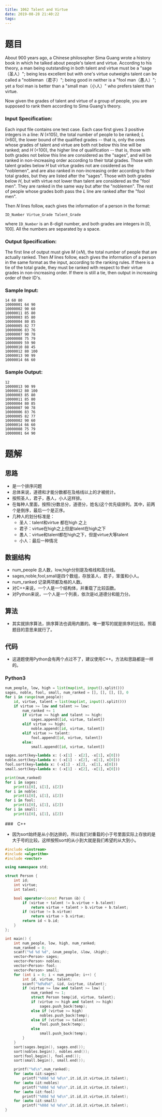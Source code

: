 ```yaml
---
title: 1062 Talent and Virtue
date: 2019-08-28 21:40:22
tags:
---
```


# 题目

About 900 years ago, a Chinese philosopher Sima Guang wrote a history book in which he talked about people's talent and virtue. According to his theory, a man being outstanding in both talent and virtue must be a "sage（圣人）"; being less excellent but with one's virtue outweighs talent can be called a "nobleman（君子）"; being good in neither is a "fool man（愚人）"; yet a fool man is better than a "small man（小人）" who prefers talent than virtue.

Now given the grades of talent and virtue of a group of people, you are supposed to rank them according to Sima Guang's theory.

### Input Specification:

Each input file contains one test case. Each case first gives 3 positive integers in a line: *N* (≤105), the total number of people to be ranked; *L* (≥60), the lower bound of the qualified grades -- that is, only the ones whose grades of talent and virtue are both not below this line will be ranked; and *H* (<100), the higher line of qualification -- that is, those with both grades not below this line are considered as the "sages", and will be ranked in non-increasing order according to their total grades. Those with talent grades below *H* but virtue grades not are cosidered as the "noblemen", and are also ranked in non-increasing order according to their total grades, but they are listed after the "sages". Those with both grades below *H*, but with virtue not lower than talent are considered as the "fool men". They are ranked in the same way but after the "noblemen". The rest of people whose grades both pass the *L* line are ranked after the "fool men".

Then *N* lines follow, each gives the information of a person in the format:

```
ID_Number Virtue_Grade Talent_Grade
```

where `ID_Number` is an 8-digit number, and both grades are integers in [0, 100]. All the numbers are separated by a space.

### Output Specification:

The first line of output must give *M* (≤*N*), the total number of people that are actually ranked. Then *M* lines follow, each gives the information of a person in the same format as the input, according to the ranking rules. If there is a tie of the total grade, they must be ranked with respect to their virtue grades in non-increasing order. If there is still a tie, then output in increasing order of their ID's.

### Sample Input:

```in
14 60 80
10000001 64 90
10000002 90 60
10000011 85 80
10000003 85 80
10000004 80 85
10000005 82 77
10000006 83 76
10000007 90 78
10000008 75 79
10000009 59 90
10000010 88 45
10000012 80 100
10000013 90 99
10000014 66 60
```

### Sample Output:

```out
12
10000013 90 99
10000012 80 100
10000003 85 80
10000011 85 80
10000004 80 85
10000007 90 78
10000006 83 76
10000005 82 77
10000002 90 60
10000014 66 60
10000008 75 79
10000001 64 90
```

# 题解

## 思路

+ 是一个排序问题
+ 总体来说，道德和才能分数都在及格线以上的才被统计。
+ 按照圣人，君子，愚人，小人这样排。
+ 在每种人里面，按照(分数总分，道德分，姓名)这个优先级排列。其中，前两个是倒序，最后一个是正序。
+ 几种人的划分标准是：
  + 圣人：talent和virtue 都在high 之上
  + 君子：virtue在high之上但是talent在high之下
  + 愚人：virtue和talent都在high之下，但是virtue大等talent
  + 小人：最后一种情况

## 数据结构

+ num_people 总人数，low,high分别是及格线和高分线。
+ sages,noble,fool,small是四个数组，存放圣人，君子，笨蛋和小人。
+ num_ranked 记录两项都及格的人数。
+ 对C++来说，一个人是一个结构体，并重载了比较函数。
+ 对Python来说，一个人是一个列表，依次是id,道德分和能力分。

## 算法

+ 其实就排序算法，排序算法也调用内置的。唯一要写的就是排序的比较。照着题目的意思来就行了。

## 代码

+ 这道题使用Python会有两个点过不了，建议使用C++。方法和思路都是一样的。

### Python3

```python
num_people, low, high = list(map(int, input().split()))
sages, noble, fool, small, num_ranked = [], [], [], [], 0
for i in range(num_people):
    id, virtue, talent = list(map(int, input().split()))
    if virtue >= low and talent >= low:
        num_ranked += 1
        if virtue >= high and talent >= high:
            sages.append([id, virtue, talent])
        elif virtue >= high:
            noble.append([id, virtue, talent])
        elif virtue >= talent:
            fool.append([id, virtue, talent])
        else:
            small.append([id, virtue, talent])

sages.sort(key=lambda x: (-x[1] - x[2], -x[1], x[0]))
noble.sort(key=lambda x: (-x[1] - x[2], -x[1], x[0]))
fool.sort(key=lambda x: (-x[1] - x[2], -x[1], x[0]))
small.sort(key=lambda x: (-x[1] - x[2], -x[1], x[0]))

print(num_ranked)
for i in sages:
    print(i[0], i[1], i[2])
for i in noble:
    print(i[0], i[1], i[2])
for i in fool:
    print(i[0], i[1], i[2])
for i in small:
    print(i[0], i[1], i[2])

```

###　C++

+ 因为sort始终是从小到达排的，所以我们对重载的小于号里面实际上存放的是大于号的比较。这样按照sort的从小到大就是我们希望的从大到小。

```c++
#include <iostream>
#include <algorithm>
#include <vector>

using namespace std;

struct Person {
    int id;
    int virtue;
    int talent;

    bool operator<(const Person &b) {
        if (virtue + talent != b.virtue + b.talent)
            return virtue + talent > b.virtue + b.talent;
        if (virtue != b.virtue)
            return virtue > b.virtue;
        return id < b.id;
    }
};

int main() {
    int num_people, low, high, num_ranked;
    num_ranked = 0;
    scanf("%d %d %d", &num_people, &low, &high);
    vector<Person> sages;
    vector<Person> nobles;
    vector<Person> fool;
    vector<Person> small;
    for (int i = 0; i < num_people; i++) {
        int id, virtue, talent;
        scanf("%d%d%d", &id, &virtue, &talent);
        if (virtue >= low and talent >= low) {
            num_ranked += 1;
            struct Person temp{id, virtue, talent};
            if (virtue >= high and talent >= high)
                sages.push_back(temp);
            else if (virtue >= high)
                nobles.push_back(temp);
            else if (virtue >= talent)
                fool.push_back(temp);
            else
                small.push_back(temp);
        }
    }
    sort(sages.begin(), sages.end());
    sort(nobles.begin(), nobles.end());
    sort(fool.begin(), fool.end());
    sort(small.begin(), small.end());

    printf("%d\n",num_ranked);
    for (auto &it:sages)
        printf("%08d %d %d\n",it.id,it.virtue,it.talent);
    for (auto &it:nobles)
        printf("%08d %d %d\n",it.id,it.virtue,it.talent);
    for (auto &it:fool)
        printf("%08d %d %d\n",it.id,it.virtue,it.talent);
    for (auto &it:small)
        printf("%08d %d %d\n",it.id,it.virtue,it.talent);
}
```


